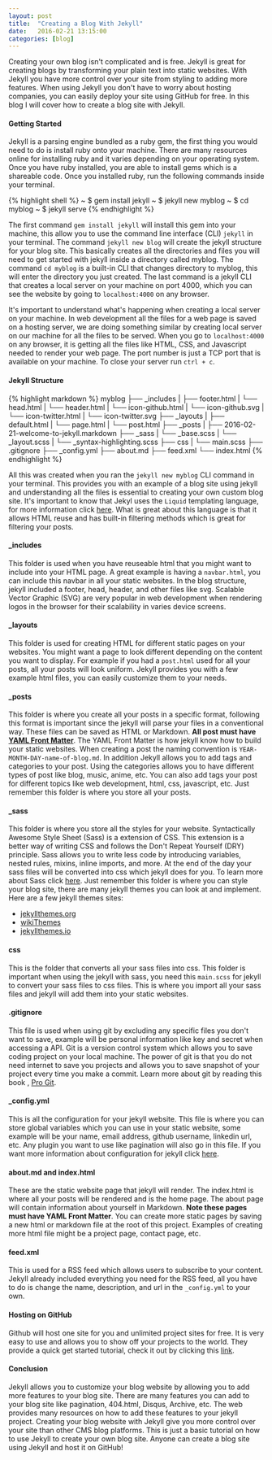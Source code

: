 ```yaml
---
layout: post
title:  "Creating a Blog With Jekyll"
date:   2016-02-21 13:15:00
categories: [blog]
---
```


Creating your own blog isn't complicated and is free. Jekyll is great for creating blogs by transforming your plain text into static websites. With Jekyll you have more control over your site from styling to adding more features. When using Jekyll you don't have to worry about hosting companies, you can easily deploy your site using GitHub for free. In this blog I will cover how to create a blog site with Jekyll.

####  Getting Started

Jekyll is a parsing engine bundled as a ruby gem, the first thing you would need to do is install ruby onto your machine. There are many resources online for installing ruby and it varies depending on your operating system. Once you have ruby installed, you are able to install gems which is a shareable code. Once you installed ruby, 
run the following commands inside your terminal.
 
{% highlight shell %}
  ~ $ gem install jekyll
  ~ $ jekyll new myblog
  ~ $ cd myblog
  ~ $ jekyll serve
{% endhighlight %}
 
The first command `gem install jekyll` will install this gem into your machine, this allow you to use the command line interface (CLI) `jekyll` in your terminal. The command `jekyll new blog` will create the jekyll structure for your blog site. This basically creates all the directories and files you will need to get started with jekyll inside a directory called myblog. The command `cd myblog` is a built-in CLI that changes directory to myblog, this will enter the directory you just created. The last command is a jekyll CLI that creates a local server on your machine on port 4000, which you can see the website by going to `localhost:4000` on any browser.
 
It's important to understand what's happening when creating a local server on your machine. In web development all the files for a web page is saved on a hosting server, we are doing something similar by creating local server on our machine for all the files to be served. When you go to `localhost:4000` on any browser, it is getting all the files like HTML, CSS, and Javascript needed to render your web page. The port number is just a TCP port that is available on your machine. To close your server run `ctrl + c`.

#### Jekyll Structure

{% highlight markdown %}
  myblog
  ├── _includes
  |   ├── footer.html
  |   └── head.html
  |   └── header.html
  |   └── icon-github.html
  |   └── icon-github.svg
  |   └── icon-twitter.html
  |   └── icon-twitter.svg
  ├── _layouts
  |   ├── default.html
  |   └── page.html
  |   └── post.html
  ├── _posts
  |   ├── 2016-02-21-welcome-to-jekyll.markdown
  ├── _sass
  |   └── _base.scss
  |   └── _layout.scss
  |   └── _syntax-highlighting.scss
  ├── css
  |   └── main.scss
  ├── .gitignore
  ├── _config.yml
  ├── about.md
  ├── feed.xml
  └── index.html
{% endhighlight %}

All this was created when you ran the `jekyll new myblog` CLI command in your terminal. This provides you with an example of a blog site using jekyll and understanding all the files is essential to creating your own custom blog site. It's important to know that Jekyl uses the `Liquid` templating language, for more information click <a href="https://docs.shopify.com/themes/liquid" target="_blank">here</a>. What is great about this language is that it allows HTML reuse and has built-in filtering methods which is great for filtering your posts.

#### _includes

This folder is used when you have reuseable html that you might want to include into your HTML page. A great example is having a `navbar.html`, you can include this navbar in all your static websites. In the blog structure, jekyll included a footer, head, header, and other files like svg. Scalable Vector Graphic (SVG) are very popular in web development when rendering logos in the browser for their scalability in varies device screens.

#### _layouts

This folder is used for creating HTML for different static pages on your websites. You might want a page to look different depending on the content you want to display. For example if you had a `post.html` used for all your posts, all your posts will look uniform. Jekyll provides you with a few example html files, you can easily customize them to your needs.

#### _posts

This folder is where you create all your posts in a specific format, following this format is important since the jekyll will parse your files in a conventional way. These files can be saved as HTML or Markdown. **All post must have <a href="http://jekyllrb.com/docs/frontmatter/" target="_blank">YAML Front Matter</a>**. The YAML Front Matter is how jekyll know how to build your static websites. When creating a post the naming convention is `YEAR-MONTH-DAY-name-of-blog.md`. In addition Jekyll allows you to add tags and categories to your post. Using the categories allows you to have different types of post like blog, music, anime, etc. You can also add tags your post for different topics like web development, html, css, javascript, etc. Just remember this folder is where you store all your posts.

#### _sass

This folder is where you store all the styles for your website. Syntactically Awesome Style Sheet (Sass) is a extension of CSS. This extension is a better way of writing CSS and follows the Don't Repeat Yourself (DRY) principle. Sass allows you to write less code by introducing variables, nested rules, mixins, inline imports, and more. At the end of the day your sass files will be converted into css which jekyll does for you. To learn more about Sass click <a href="http://sass-lang.com/guide" target="_blank">here</a>. Just remember this folder is where you can style your blog site, there are many jekyll themes you can look at and implement. Here are a few jekyll themes sites: 

* <a href="http://jekyllthemes.org/" target="_blank">jekyllthemes.org</a>
* <a href="https://github.com/jekyll/jekyll/wiki/Themes" target="_blank">wikiThemes</a>
* <a href="http://jekyllthemes.io/" target="_blank">jekyllthemes.io</a>

#### css

This is the folder that converts all your sass files into css. This folder is important when using the jekyll with sass, you need this `main.scss` for jekyll to convert your sass files to css files. This is where you import all your sass files and jekyll will add them into your static websites.

#### .gitignore

This file is used when using git by excluding any specific files you don't want to save, example will be personal information like key and secret when accessing a API. Git is a version control system which allows you to save coding project on your local machine. The power of git is that you do not need internet to save you projects and allows you to save snapshot of your project every time you make a commit. Learn more about git by reading this book , <a href="https://git-scm.com/book/en/v2" target="_blank">Pro Git</a>.

#### _config.yml

This is all the configuration for your jekyll website. This file is where you can store global variables which you can use in your static website, some example will be your name, email address, github username, linkedin url, etc. Any plugin you want to use like pagination will also go in this file. If you want more information about configuration for jekyll click <a href="http://jekyllrb.com/docs/configuration/" target="_blank">here</a>.

#### about.md and index.html

These are the static website page that jekyll will render. The index.html is where all your posts will be rendered and is the home page. The about page will contain information about yourself in Markdown. **Note these pages must have YAML Front Matter**. You can create more static pages by saving a new html or markdown file at the root of this project. Examples of creating more html file might be a project page, contact page, etc.

#### feed.xml

This is used for a RSS feed which allows users to subscribe to your content. Jekyll already included everything you need for the RSS feed, all you have to do is change the name, description, and url in the `_config.yml` to your own.

#### Hosting on GitHub

Github will host one site for you and unlimited project sites for free. It is very easy to use and allows you to show off your projects to the world. They provide a quick get started tutorial, check it out by clicking this <a href="https://pages.github.com/" target="_blank">link</a>.

#### Conclusion

Jekyll allows you to customize your blog website by allowing you to add more features to your blog site. There are many features you can add to your blog site like pagination, 404.html, Disqus, Archive, etc. The web provides many resources on how to add these features to your jekyll project. Creating your blog website with Jekyll give you more control over your site than other CMS blog platforms. This is just a basic tutorial on how to use Jekyll to create your own blog site. Anyone can create a blog site using Jekyll and host it on GitHub!
